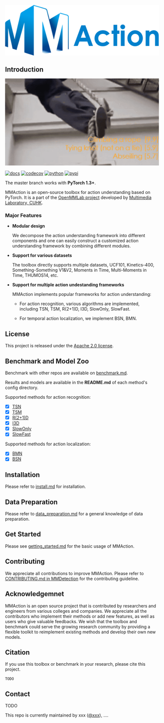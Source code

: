 <div align="center">
  <img src="docs/imgs/mmaction-logo.png" width="600"/>
</div>

## Introduction

<div align="left">
  <img src="demo/demo.gif" width="600px"/>
</div>

[![docs](https://img.shields.io/badge/docs-latest-blue)](http://open-mmlab.pages.gitlab.sz.sensetime.com/mmaction-lite/)
[![codecov](https://codecov.io/gh/open-mmlab/mmaction/branch/master/graph/badge.svg)](https://codecov.io/gh/open-mmlab/mmaction)
[![python](https://img.shields.io/pypi/pyversions/mmaction.svg?style=plastic)](https://pypi.org/project/mmaction)
[![pypi](https://img.shields.io/pypi/v/mmaction)](https://pypi.org/project/mmaction)

The master branch works with **PyTorch 1.3+**.

MMAction is an open-source toolbox for action understanding based on PyTorch.
It is a part of the [OpenMMLab project](https://github.com/open-mmlab) developed by [Multimedia Laboratory, CUHK](http://mmlab.ie.cuhk.edu.hk/).

### Major Features

- **Modular design**

  We decompose the action understanding framework into different components and one can easily construct a customized
  action understanding framework by combining different modules.

- **Support for various datasets**

  The toolbox directly supports multiple datasets, UCF101, Kinetics-400, Something-Something V1&V2, Moments in Time, Multi-Moments in Time, THUMOS14, etc.

- **Support for multiple action undestanding frameworks**

  MMAction implements popular frameworks for action understanding:

  - For action recognition, various algorithms are implemented, including TSN, TSM, R(2+1)D, I3D, SlowOnly, SlowFast.

  - For temporal action localization, we implement BSN, BMN.

## License

This project is released under the [Apache 2.0 license](LICENSE).

## Benchmark and Model Zoo

Benchmark with other repos are available on [benchmark.md](docs/benchmark.md).

Results and models are available in the **README.md** of each method's config directory.

Supported methods for action recognition:
- [x] [TSN](configs/recognition/tsn/README.md)
- [x] [TSM](configs/recognition/tsm/README.md)
- [x] [R(2+1)D](configs/recognition/r2plus1d/README.md)
- [x] [I3D](configs/recognition/i3d/README.md)
- [x] [SlowOnly](configs/recognition/slowonly/README.md)
- [x] [SlowFast](configs/recognition/slowfast/README.md)

Supported methods for action localization:
- [x] [BMN](configs/localization/bmn/README.md)
- [x] [BSN](configs/localization/bsn/README.md)

## Installation

Please refer to [install.md](docs/install.md) for installation.

## Data Preparation

Please refer to [data_preparation.md](docs/data_preparation.md) for a general knowledge of data preparation.

## Get Started

Please see [getting_started.md](docs/getting_started.md) for the basic usage of MMAction.

## Contributing

We appreciate all contributions to improve MMAction. Please refer to [CONTRIBUTING.md in MMDetection](https://github.com/open-mmlab/mmdetection/blob/master/.github/CONTRIBUTING.md) for the contributing guideline.

## Acknowledgemnet

MMAction is an open source project that is contributed by researchers and engineers from various colleges and companies.
We appreciate all the contributors who implement their methods or add new features, as well as users who give valuable feedbacks.
We wish that the toolbox and benchmark could serve the growing research community by providing a flexible toolkit to reimplement existing methods and develop their own new models.

## Citation

If you use this toolbox or benchmark in your research, please cite this project.

```
TODO
```

## Contact

TODO

This repo is currently maintained by xxx ([@xxx](http://github.com/xxx)), ....
